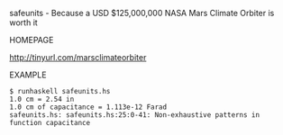 safeunits - Because a USD $125,000,000 NASA Mars Climate Orbiter is worth it

HOMEPAGE

http://tinyurl.com/marsclimateorbiter

EXAMPLE

	$ runhaskell safeunits.hs 
	1.0 cm = 2.54 in
	1.0 cm of capacitance = 1.113e-12 Farad
	safeunits.hs: safeunits.hs:25:0-41: Non-exhaustive patterns in function capacitance
